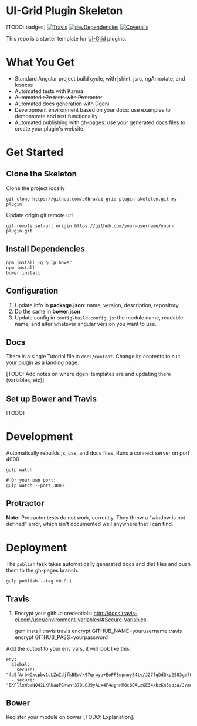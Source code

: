 
# UI-Grid Plugin Skeleton

[TODO: badges]
[![Travis](https://img.shields.io/travis/c0bra/ui-grid-plugin-skeleton.svg)](https://travis-ci.org/c0bra/ui-grid-plugin-skeleton) [![devDependencies](https://img.shields.io/david/dev/c0bra/ui-grid-plugin-skeleton.svg?style=flat)](https://david-dm.org/c0bra/ui-grid-plugin-skeleton#info=devDependencies) [![Coveralls](https://img.shields.io/coveralls/c0bra/ui-grid-plugin-skeleton.svg?style=flat)](https://coveralls.io/r/c0bra/ui-grid-plugin-skeleton)

This repo is a starter template for [UI-Grid](http://ui-grid.info) plugins.

# What You Get

* Standard Angular project build cycle, with jshint, jsrc, ngAnnotate, and lesscss
* Automated tests with Karma
* ~~Automated e2e tests with Protractor~~
* Automated docs generation with Dgeni
* Development environment based on your docs: use examples to demonstrate and test functionality.
* Automated publishing with gh-pages: use your generated docs files to create your plugin's website.

# Get Started

## Clone the Skeleton

Clone the project locally

    git clone https://github.com/c0bra/ui-grid-plugin-skeleton.git my-plugin

Update origin git remote url

    git remote set-url origin https://github.com/your-username/your-plugin.git

## Install Dependencies

    npm install -g gulp bower
    npm install
    bower install

## Configuration

1. Update info in **package.json**: name, version, description, repository.
2. Do the same in **bower.json**
3. Update config in `config\build.config.js`: the module name, readable name, and alter whatever angular version you want to use.

## Docs

There is a single Tutorial file in `docs/content`. Change its contents to suit your plugin as a landing page.

[TODO: Add notes on where dgeni templates are and updating them (variables, etc)]

## Set up Bower and Travis

[TODO]

# Development

Automatically rebuilds js, css, and docs files. Runs a connect server on port 4000

    gulp watch

    # Or your own port:
    gulp watch --port 3000

## Protractor

**Note:** Protractor tests do not work, currently. They throw a "window is not defined" error, which isn't documented well anywhere that I can find.


# Deployment

The `publish` task takes automatically generated docs and dist files and push them to the gh-pages branch.

    gulp publish --tag v0.0.1

## Travis

1. Encrypt your github credentials: http://docs.travis-ci.com/user/environment-variables/#Secure-Variables

    gem install travis
    travis encrypt GITHUB_NAME=yourusername
    travis encrypt GITHUB_PASS=yourpassword

Add the output to your env vars, it will look like this:

    env:
      global:
      - secure: "fa5fArbwOxcpbv1uLZnIdjfkBEw/k97qrwya+EoFPSwpnoyS4tv/J27fgDdQxp2S83ge7OafHccJkgPDZYrCgOqqbSiVFOaSHnX8eyWkC+k3MqAY5s2rfjdFE/NS3sA3yRV+AEw8xDJ4xFZhJXmUmb1lpuK3+VYAn5ElEtKLGLU="
      - secure: "EKFllxWbaNO41LKRUaaPG+wn+37OLGJ9yAUx4F4agnnM8c8OALzGE34xbzKn5qoza/JvmobrVUhzKmp0/HiuwKjOX0NfJAKp2mIeMy5G64dhaEGFPeeviIzOCJ2DTR/IIEhACidQjquFy+WExtDCbt8Xzgq+38lcKytuE4GEIZM="

## Bower

Register your module on bower [TODO: Explanation].

